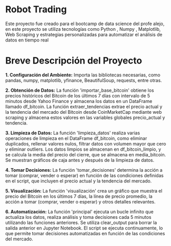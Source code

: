 # **Robot Trading**
Este proyecto fue creado para el bootcamp de data science del profe alejo, en este proyecto se utiliza tecnologías como Python , Numpy , Matplotlib, Web Scraping y estrategias personalizadas para automatizar el análisis de datos en tiempo real
# **Breve Descripción del Proyecto**
**1. Configuración del Ambiente:**
Importa las bibliotecas necesarias, como pandas, numpy, matplotlib, yfinance, BeautifulSoup, requests, entre otras.

**2. Obtención de Datos:**
La función 'importar_base_bitcoin' obtiene los precios históricos del Bitcoin de los últimos 7 días con intervalo de 5 minutos desde Yahoo Finance y almacena los datos en un DataFrame llamado df_bitcoin.
La función extraer_tendencias extrae el precio actual y la tendencia del mercado del Bitcoin desde CoinMarketCap mediante web scraping y almacena estos valores en las variables globales precio_actual y tendencia.

**3. Limpieza de Datos:**
La función 'limpieza_datos' realiza varias operaciones de limpieza en el DataFrame df_bitcoin, como eliminar duplicados, rellenar valores nulos, filtrar datos con volumen mayor que cero y eliminar outliers. Los datos limpios se almacenan en df_bitcoin_limpio, y se calcula la media del precio del cierre, que se almacena en media_bitcoin.
Se muestran gráficos de caja antes y después de la limpieza de datos.

**4. Tomar Decisiones:**
La función 'tomar_decisiones' determina la acción a tomar (comprar, vender o esperar) en función de las condiciones definidas en el script, que incluyen el precio actual y la tendencia del mercado.

**5. Visualización:**
La función 'visualización' crea un gráfico que muestra el precio del Bitcoin en los últimos 7 días, la línea de precio promedio, la acción a tomar (comprar, vender o esperar) y otros detalles relevantes.

**6. Automatización:**
La función 'principal' ejecuta un bucle infinito que actualiza los datos, realiza análisis y toma decisiones cada 5 minutos utilizando las funciones anteriores. Se utiliza clear_output para borrar la salida anterior en Jupyter Notebook. El script se ejecuta continuamente, lo que permite tomar decisiones automatizadas en función de las condiciones del mercado.
